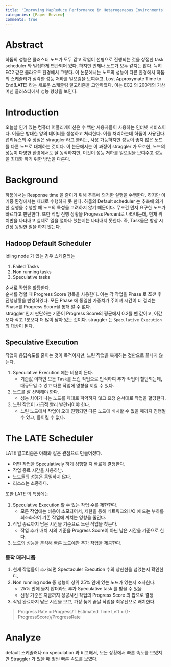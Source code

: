 ```yaml
---
title: 'Improving MapReduce Performance in Heterogeneous Environments'
categories: [Paper Review]
comments: true
---
```


# Abstract
하둡의 성능은 클러스터 노드가 모두 같고 작업이 선형으로 진행되는 것을 상정한 task scheduler 와 밀접하게 연관되어 있다. 하지만 언제나 노드가 모두 같지는 않다. 늑히 EC2 같은 클라우드 환경에서 그렇다.  이 논문에서는 노드의 성능이 다른 환경에서 하둡의 스케줄러가 심각한 성능 저하를 일으킴을 보여주고, Lost Approxymate Time to End(LATE) 라는 새로운 스케줄링 알고리즘을 고안하였다. 이는  EC2 의 200개의 가상 머신 클러스터에서 성능 향상을 보인다.

# Introduction
 오늘날 인기 있는 컴퓨터 어플리케이션은 수 백만 사용자들이 사용하는 인터넷 서비스이다. 이들은 방대한 양의 데이터를 생성하고 처리한다. 이를 처리하는데 하둡이 사용된다. 맵리듀스의 주 장점은 straggler 라고 불리는, 사용 가능하지만 성능이 좋지 않은 노드를 다른 노드로 대체하는 것이다. 이 논문에서는 이 과정이 straggler 가 모호한, 노드의 성능이 다양한 환경에서도 잘 동작하지만, 이것이 성능 저하를 일으킴을 보여주고 성능을 최대화 하기 위한 방법을 다룬다. 

# Background
하둡에서는 Response time 을 줄이기 위해 추측에 의거한 실행을 수행한다. 하지만 이기종 환경에서는 제대로 수행하지 못 한다. 하둡의 Default scheduler 는 추측에 의거한 실행을 수행할 때 노드의 특성을 고려하지 않기 때문이다. 무조건 먼저 요구한 노드가 빠르다고 판단한다. 또한 작업 진행 상황을 Progress Percent로 나타내는데, 현재 위치만을 나타내고 실제로 일을 얼마나 했는지는 나타내지 못한다. 즉, Task들은 항상 시간당 동일한 일을 하지 않는다.
## Hadoop Default Scheduler
Idling node 가 있는 경우 스케줄러는 
1. Failed Tasks
2. Non running tasks
3. Speculative tasks

 순서로 작업을 할당한다. <br>
 순서를 정할 때 Progress Score 항목을 사용한다. 이는 각 작업을 Phase 로 쪼갠 후 진행상황을 반영하였다. 모든 Phase 에 동일한 가중치가 주어져 시간이 더 걸리는 Phase를 Progress Score을 통해 알 수 없다.<br>
 straggler 인지 판단하는 기준이 Progress Score의 평균에서 0.2를 뺀 값이고, 이값보다 작고 1분보다 더 많이 남아 있는 것이다. straggler 는 `Speculative Execution` 의 대상이 된다.

## Speculative Execution
작업의 응답속도를 줄이는 것이 목적이지만, 느린 작업을 복제하는 것만으로 끝나지 않는다.
1. Speculative Execution 에는 비용이 든다.
    - 기준값 이하인 모든 Task를 느린 작업으로 인식하여 추가 작업이 할단되는데, 대규모일 수 있고 다른 작업에 영향을 끼칠 수 있다.
2. 노드를 잘 선택해야 한다.
    - 성능 차이가 나는 노드를 제대로 파악하지 않고 요청 순서대로 작업을 할당한다.
3. 느린 작업이 가급적 빨리 발견되어야 한다.
    - 느린 노드에서 작업이 오래 진행되면 다른 노드에 배치할 수 없을 때까지 진행될 수 있고, 돌이킬 수 없다.

# The LATE Scheduler 
LATE 알고리즘은 아래와 같은 관점으로 만들어졌다.

* 어떤 작업을 Speculatively 하게 싱행할 지 빠르게 결정한다.
* 작업 종료 시간을 사용하낟.
* 노드들의 성능은 동일하지 않다.
* 리소스는 소중하다.

또한 LATE 의 특징에는
1. Speculative Execution 할 수 있는 작업 수를 제한한다.
    - 모든 작업에는 비용이 소모되어서, 제한을 통해 네트워크와 I/O 에 드는 부하를 최소화하여 기존 작업에 끼치는 영향을 줄인다.
2. 작업 종료까지 남은 시간을 기준으로 느린 작업을 찾는다.
    -  작업 추가 배치 시의 기준을 Progress Score이 아닌 남은 시간을 기준으로 한다.
3. 노드의 성능을 분석해 빠른 노드에만 추가 작업을 제공한다.

### 동작 매커니즘
1. 현재 작업들이 추가되면 Spectaculer Execution 수의 상한선을 넘었는지 확인한다.
2. Non running node 중 성능이 상위 25% 안에 있는 노드가 있는지 조사한다.
    - 25% 안에 들지 않더라도 추가 Speculative task 를 받을 수 있음
    - 선정 기준은 지금까지 성공시킨 작업의 Progress Score 의 합으로 결정
3. 작업 완료까지 남은 시간을 보고, 가장 늦게 끝날 작업을 최우선으로 배치한다.

> Progress Rate = Progress/T 
> Estimated Time Left = (1-ProgressScore)/ProgressRate
# Analyze

default 스케줄러나 no speculation 과 비교해서, 모든 상황에서 빠른 속도를 보였지만 Straggler 가 있을 때 훨씬 빠른 속도를 보였다.